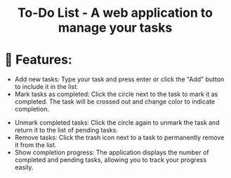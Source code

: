 <h1 align="center"> To-Do List - A web application to manage your tasks </h1>

# :hammer: Features:
  - Add new tasks: Type your task and press enter or click the "Add" button to include it in the list.
  - Mark tasks as completed: Click the circle next to the task to mark it as completed. The task will be crossed out and change color to indicate completion.
  * Unmark completed tasks: Click the circle again to unmark the task and return it to the list of pending tasks.
  * Remove tasks: Click the trash icon next to a task to permanently remove it from the list.
  * Show completion progress: The application displays the number of completed and pending tasks, allowing you to track your progress easily.
